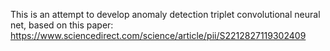 This is an attempt to develop anomaly detection triplet convolutional neural net, based on this paper:
https://www.sciencedirect.com/science/article/pii/S2212827119302409

